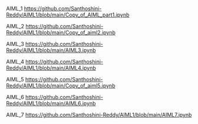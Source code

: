 AIML_1 https://github.com/Santhoshini-Reddy/AIML1/blob/main/Copy_of_AIML_part1.ipynb

AIML_2 https://github.com/Santhoshini-Reddy/AIML1/blob/main/Copy_of_aiml2.ipynb

AIML_3 https://github.com/Santhoshini-Reddy/AIML1/blob/main/AIML3.ipynb

AIML_4 https://github.com/Santhoshini-Reddy/AIML1/blob/main/AIML4.ipynb

AIML_5 https://github.com/Santhoshini-Reddy/AIML1/blob/main/Copy_of_aiml5.ipynb

AIML_6 https://github.com/Santhoshini-Reddy/AIML1/blob/main/AIML6.ipynb

AIML_7 https://github.com/Santhoshini-Reddy/AIML1/blob/main/AIML7.ipynb
